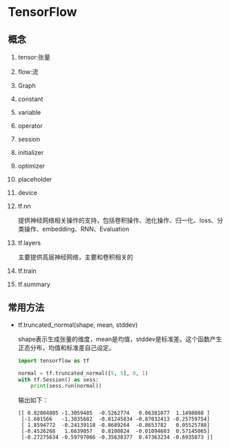 # TensorFlow

## 概念

1. tensor:张量

2. flow:流

3. Graph

4. constant

5. variable

6. operator

7. session

8. initializer

9. optimizer

10. placeholder

11. device

12. tf.nn

    提供神经网络相关操作的支持，包括卷积操作、池化操作、归一化、loss、分类操作、embedding、RNN、Evaluation

13. tf.layers

    主要提供高层神经网络，主要和卷积相关的

14. tf.train

15. tf.summary

## 常用方法

* tf.truncated_normal(shape, mean, stddev)

  shape表示生成张量的维度，mean是均值，stddev是标准差。这个函数产生正态分布，均值和标准差自己设定。

  ```python
  import tensorflow as tf
  
  normal = tf.truncated_normal([5, 5], 0, 1)
  with tf.Session() as sess:
      print(sess.run(normal))
  ```

  输出如下：

  ```
  [[ 0.82804805 -1.3059485  -0.5262774   0.06381077  1.1498088 ]
   [-1.601566   -1.3835682  -0.81245834 -0.87032413 -0.25759754]
   [ 1.8594772  -0.24139118 -0.8689264  -0.8653782   0.05525788]
   [-0.4526268   1.6639057   0.8100824  -0.01094603  0.57145065]
   [-0.27275634 -0.59797066 -0.35638377  0.47363234 -0.6935873 ]]
  ```

  

  